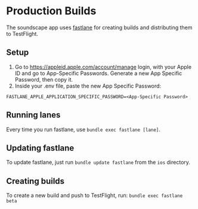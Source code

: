 # Production Builds

The soundscape app uses [fastlane](https://docs.fastlane.tools/) for creating builds and distributing them to TestFlight.

## Setup

1. Go to https://appleid.apple.com/account/manage login, with your Apple ID and go to App-Specific Passwords. Generate a new App Specific Password, then copy it.
2. Inside your .env file, paste the new App Specific Password:

```
FASTLANE_APPLE_APPLICATION_SPECIFIC_PASSWORD=<App-Specific Password>
```

## Running lanes

Every time you run fastlane, use `bundle exec fastlane [lane]`.

## Updating fastlane

To update fastlane, just run `bundle update fastlane` from the `ios` directory.

## Creating builds

To create a new build and push to TestFlight, run: `bundle exec fastlane beta`
